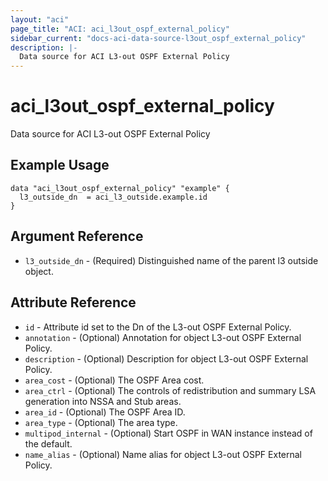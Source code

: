 ```yaml
---
layout: "aci"
page_title: "ACI: aci_l3out_ospf_external_policy"
sidebar_current: "docs-aci-data-source-l3out_ospf_external_policy"
description: |-
  Data source for ACI L3-out OSPF External Policy
---
```


# aci_l3out_ospf_external_policy

Data source for ACI L3-out OSPF External Policy

## Example Usage

```hcl
data "aci_l3out_ospf_external_policy" "example" {
  l3_outside_dn  = aci_l3_outside.example.id
}
```

## Argument Reference

- `l3_outside_dn` - (Required) Distinguished name of the parent l3 outside object.

## Attribute Reference

- `id` - Attribute id set to the Dn of the L3-out OSPF External Policy.
- `annotation` - (Optional) Annotation for object L3-out OSPF External Policy.
- `description` - (Optional) Description for object L3-out OSPF External Policy.
- `area_cost` - (Optional) The OSPF Area cost.
- `area_ctrl` - (Optional) The controls of redistribution and summary LSA generation into NSSA and Stub areas.
- `area_id` - (Optional) The OSPF Area ID.
- `area_type` - (Optional) The area type.
- `multipod_internal` - (Optional) Start OSPF in WAN instance instead of the default.
- `name_alias` - (Optional) Name alias for object L3-out OSPF External Policy.
